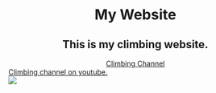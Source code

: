 <!DOCTYPE html>
<html>

<head>
    <meta charset="utf-8">
    <meta http-equiv="X-UA-Compatible" content="IE=edge">
    <meta name="viewport" content="width=device-width, initial-scale=1">
	<link rel="stylesheet" type="text/css" href="Desktop/bootstrap-template.html">
</head>
<body>
	<h1 align="center">My Website</h1>
	<div class="hero">
		<h2 id = "footer" align="center">This is my climbing website.</h2>
		<div style="text-align:center">
  <a href="https://www.youtube.com/channel/UCIRIbjrEHserQZ6O1Jd9wrg">Climbing Channel</a>
</div>
		<a href="https://www.youtube.com/channel/UCIRIbjrEHserQZ6O1Jd9wrg">Climbing channel on youtube.</a>
		</div>
	</div>
	

<img src = "https://d36tnp772eyphs.cloudfront.net/blogs/1/2014/08/Smith-Rock-940x595.jpg">



</body>


</html>
